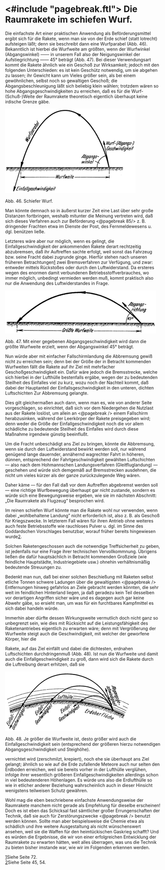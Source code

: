 <#include "pagebreak.ftl">
Die Raumrakete im schiefen Wurf.
================================

Die einfachste Art einer praktischen Anwendung als Beförderungsmittel
ergibt sich für die Rakete, wenn man sie von der
Erde schief (statt lotrecht) aufsteigen läßt; denn sie beschreibt
dann eine Wurfparabel (Abb. 46). Bekanntlich ist hierbei die
Wurfweite am größten, wenn der Wurfwinkel (Abgangswinkel) —— in unserem
Fall also der Neigungswinkel der Aufstiegrichtung —— 45° beträgt (Abb. 47).
Bei dieser Verwendungsart kommt die Rakete ähnlich wie
ein Geschoß zur Wirksamkeit; jedoch mit den folgenden
Unterschieden: es ist kein Geschütz notwendig, um sie abgehen zu lassen; ihr
Gewicht kann um Vieles größer sein, als bei einem gewöhnlichen,
selbst noch so gewaltigen Geschoß; die Abgangsbeschleunigung
läßt sich beliebig klein wählen; trotzdem wären so hohe
Abgangsgeschwindigkeiten zu erreichen, daß es für die Wurf-(Schuß-)Weite
der Raumrakete theoretisch eigentlich überhaupt
keine irdische Grenze gäbe.

<div class="image" float="left"><img alt="Wurfparabel beim schiefen Wurf" src="abb46.png"/>
<p>Abb. 46. Schiefer Wurf.</p></div>

Man könnte demnach so in äußerst kurzer Zeit eine Last über
sehr große Distanzen fortbringen, weshalb mitunter die Meinung
vertreten wird, daß sich dieses Verfahren auch zur Beförderung
\<@pagebreak 85/> z. B. dringender Frachten etwa im Dienste der Post, des Fernmeldewesens
u. dgl. benützen ließe.

Letzteres wäre aber nur möglich, wenn es gelingt, die Einfallgeschwindigkeit
der ankommenden Rakete derart rechtzeitig abzubremsen,
daß ihr Auftreffen sachte erfolgt, weil sonst das
Fahrzeug bzw. seine Fracht dabei zugrunde ginge. Hierfür stehen
nach unseren früheren Betrachtungen<a class="refnote" id="rn1" href="#fn1">1</a> zwei
Bremsverfahren zur Verfügung, und zwar: entweder mittels Rückstoßes oder durch
den Luftwiderstand. Da ersteres wegen des enormen damit verbundenen
Betriebsstoffverbrauches, wo immer möglich, unbedingt
vermieden werden muß, kommt praktisch also nur die Anwendung des Luftwiderstandes in Frage.

<div class="image"><img alt="Wurfweite beim schiefen Wurf" src="abb47.png"/>
<p>Abb. 47. Mit einer gegebenen Abgangsgeschwindigkeit wird dann die größte
Wurfweite erzielt, wenn der Abgangswinkel 45° beträgt.</p></div>

Nun würde aber mit einfacher Fallschirmlandung die Abbremsung
gewiß nicht zu erreichen sein; denn bei der Größe der
in Betracht kommenden Wurfweiten fällt die Rakete auf ihr Ziel
mit mehrfacher Geschoßgeschwindigkeit ein. Dafür wäre jedoch
die Bremsstrecke, welche sich hierbei in der Lufthülle bestenfalls
ergäbe, wegen der zu bedeutenden Steilheit des Einfalles viel zu
kurz, wozu noch der Nachteil kommt, daß dabei der Hauptanteil
der Einfallsgeschwindigkeit in den unteren, dichten Luftschichten
Zur Abbremsung gelangte.

Dies gilt gleichermaßen auch dann, wenn man es, wie von anderer
Seite vorgeschlagen, so einrichtet, daß sich vor dem Niedergehen
die Nutzlast aus der Rakete loslöst, um allein an
\<@pagebreak /> einem Fallschirm herabzusinken, während der Leerkörper der
Rakete preisgegeben wird; denn weder die Größe der Einfallgeschwindigkeit
noch die vor allem schädliche zu bedeutende
Steilheit des Einfalles wird durch diese Maßnahme irgendwie
günstig beeinflußt.

Um die Fracht unbeschädigt ans Ziel zu bringen, könnte die
Abbremsung, wenn sie durch den Luftwiderstand bewirkt werden
soll, nur während genügend lange dauernder, annähernd wagrechter
Fahrt in höheren, dünnen, entsprechend der Fahrtgeschwindigkeit
gewählten Luftschichten — also nach dem Hohmannschen
Landungsverfahren (Gleitfluglandung) — geschehen und würde sich
demgemäß auf Bremsstrecken ausdehnen, die nicht um vieles kürzer
als der ganze zurückzulegende Weg wären.

Daher käme — für den Fall daß vor dem Auftreffen abgebremst
werden soll — eine richtige Wurfbewegung überhaupt
gar nicht zustande, sondern es würde sich eine Bewegungsweise
ergeben, wie sie im nächsten Abschnitt: „Die Raumrakete als
Flugzeug” besprochen wird.

Im reinen schiefen Wurf könnte man die Rakete wohl nur
verwenden, wenn dabei „wohlbehaltene Landung” nicht erforderlich
ist, also z. B. als Geschoß für Kriegszwecke. In letzterem
Fall wären für ihren Antrieb ohne weiteres auch feste
Betriebsstoffe wie rauchloses Pulver u. dgl. im Sinne des Goddardschen
Vorschlages benutzbar, worauf früher bereits hingewiesen wurde<a class="refnote" id="rn2" href="#fn2">2</a>.

Solchen Raketengeschossen auch die notwendige Treffsicherheit
zu geben, ist jedenfalls nur eine Frage ihrer technischen
Vervollkommnung. Übrigens ließen die dafür hauptsächlich in
Betracht kommenden Großziele (wie feindliche Hauptstädte,
Industriegebiete usw.) ohnehin verhältnismäßig bedeutende Streuungen zu.

Bedenkt man nun, daß bei einer solchen Beschießung mit Raketen
selbst etliche Tonnen schwere Ladungen über die gewaltigsten
\<@pagebreak /> Entfernungen hinweg gefahrlos an Ziele gebracht werden
könnten, die sehr weit im feindlichen Hinterland liegen, ja
daß geradezu kein Teil desselben vor derartigen Angriffen sicher
wäre und es dagegen auch gar keine Abwehr gäbe, so ersieht
man, um was für ein furchtbares Kampfmittel es sich dabei handeln würde.

Immerhin aber dürfte dessen Wirkungsweite vermutlich doch
nicht ganz so unbegrenzt sein, wie dies mit Rücksicht auf die
Leistungsfähigkeit des Raketenantriebes eigentlich zu erwarten
wäre; denn mit Vergrößerung der Wurfweite steigt auch die
Geschwindigkeit, mit welcher der geworfene Körper, hier die

Rakete, auf das Ziel einfällt und dabei die dichtesten, erdnahen
Luftschichten durchdringenmuß (Abb. 48). Ist nun die Wurfweite
und damit auch die Einfallgeschwindigkeit zu groß, dann wird
sich die Rakete durch die Luftreibung derart erhitzen, daß sie
<div class="image" float="right"><img alt="Einfallgeschwindigkeiten bei verschiedenen Ausgangsgeschwindigkeiten" src="abb48.png"/>
<p>Abb. 48. Je größer die Wurfweite ist, desto größer
wird auch die Einfallgeschwindigkeit sein (entsprechend
der größeren hierzu notwendigen Abgangsgeschwindigkeit und Steighöhe).</p></div>
vernichtet wird (zerschmilzt, krepiert), noch ehe sie überhaupt
ans Ziel gelangt; ähnlich so wie auf die Erde zufallende Meteore
auch nur selten den Erdboden erreichen, weil sie bereits vorher
in der Lufthülle verglühen, infolge ihrer wesentlich größeren
Einfallgeschwindigkeiten allerdings schon in viel bedeutenderen Höhenlagen.
Es würde uns also die Erdlufthülle so wie in etlicher anderer
Beziehung wahrscheinlich auch in dieser Hinsicht wenigstens
teilweisen Schutz gewähren.

Wohl mag die eben beschriebene einfachste Anwendungsweise
der Raumrakete manchem nicht gerade als Empfehlung für dieselbe
erscheinen! Doch es ist eben das Schicksal fast sämtlicher
großer Errungenschaften der Technik, daß sie auch für Zerstörungszwecke
\<@pagebreak /> benutzt werden können. Sollte man aber beispielsweise
die Chemie etwa als schädlich und ihre weitere Ausgestaltung
als nicht wünschenswert ansehen, weil sie die Waffen für
den heimtückischen Gaskrieg schafft? Und es würden die Ergebnisse,
die wir von einer erfolgreichen Entwicklung der Raumrakete
zu erwarten hätten, weit alles überragen, was uns die
Technik zu bieten bisher imstande war, wie wir im Folgenden
erkennen werden.

<div class="footnote" id="fn1"><a href="#rn1">1</a>Siehe Seite 72.</div>

<div class="footnote" id="fn2"><a href="#rn2">2</a>Siehe Seite 45, 54.</div>

